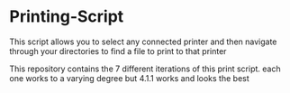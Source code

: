 # Printing-Script
This script allows you to select any connected printer and then navigate through your directories to find a file to print to that printer

This repository contains the 7 different iterations of this print script. each one works to a varying degree but 4.1.1 works and looks the best 
